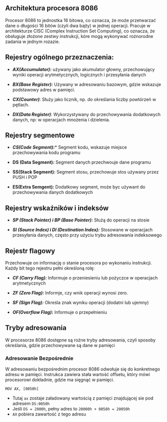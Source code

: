 ## Architektura procesora 8086
Procesor 8086 to jednostka 16 bitowa, co oznacza, że może przetwarzać dane o długości 16 bitów (czyli dwa bajty) w jednej operacji. Pracuje w architekturze CISC (Complex Instruction Set Computing), co oznacza, że obsługuje złożone zestwy instrukcji, kóre mogą wykonywać rożnorodne zadania w jednym rozazie.

## Rejestry ogólnego przeznaczenia:
- ***AX(Accumulator):*** używany jako akumulator głowny, przechowujący wyniki operacji arytmetycznych, logicznych i przesyłania danych

- ***BX(Base Register):*** Używany w adresowaniu bazowym, gdzie wskazuje podstawowy adres w pamięci.

- ***CX(Counter)***: Służy jako licznik, np. do określania liczby powtórzeń w pętlach.

- ***DX(Data Register)***: Wykorzystywany do przechowywania dodatkowych danych, np: w operacjach mnożenia i dzielenia.

## Rejestry segmentowe
- ***CS(Code Segment):**** Segment kodu, wskazuje miejsce przechowywania kodu programu

- ****DS (Data Segment):**** Segment danych przechwouje dane programu

- ****SS(Stack Segment):**** Segment  stosu, przechowuje stos używany przez PUSH i POP

- ****ES(Extra Semgent):**** Dodatkowy segment, może byc używant do przechowywania danych dodatkowych

## Rejestry wskaźników i indeksów
- ***SP (Stack Pointer) i BP (Base Pointer):*** Służą do operacji na stosie

- ***SI (Source Index) i DI (Destination Index):*** Stosowane w operacjach przesyłania danych, często przy użyciu trybu adresowania indeksowego

## Rejestr flagowy
Przechowuje on informację o stanie procesora po wykonaniu instrukcji. Każdy bit tego rejestru pełni określoną rolę:

- ***CF (Carry Flag):*** Informuje o przeniesieniu lub pożyczce w operacjach arytmetycznych

- ***ZF (Zero Flag):*** Informje, czy wnik operacji wynosi zero.

- ***SF (Sign Flag):*** Określa znak wyniku operacji (dodatni lub ujemny)

- ***OF(Overflow Flag):*** Informuje o przepełnieniu




## Tryby adresowania
W procesorze 8086 dostępne są rożne tryby adresowania, czyli sposoby określania, gdzie przechowywane są dane w pamięci

### Adresowanie Bezpośrednie
W adresowaniu bezpośrednim procesor 8086 odwołuje się do konkretnego adresu w pamięci. Instrukca zawiera stała wartość offsetu, który mówi procesorowi dokładnie, gdzie ma sięgnąć w pamięci.

```Assembly
MOV AX, [0050h]
```
- Tutaj `ax` zostaje załadowany wartością z pamięci znajdującej sie pod adresem `DS:0050h`
- Jeśli `DS = 2000h`, pełny adres to `20000h + 0050h = 20050h`
- `AX` pobiera zawartość z tego adresu

